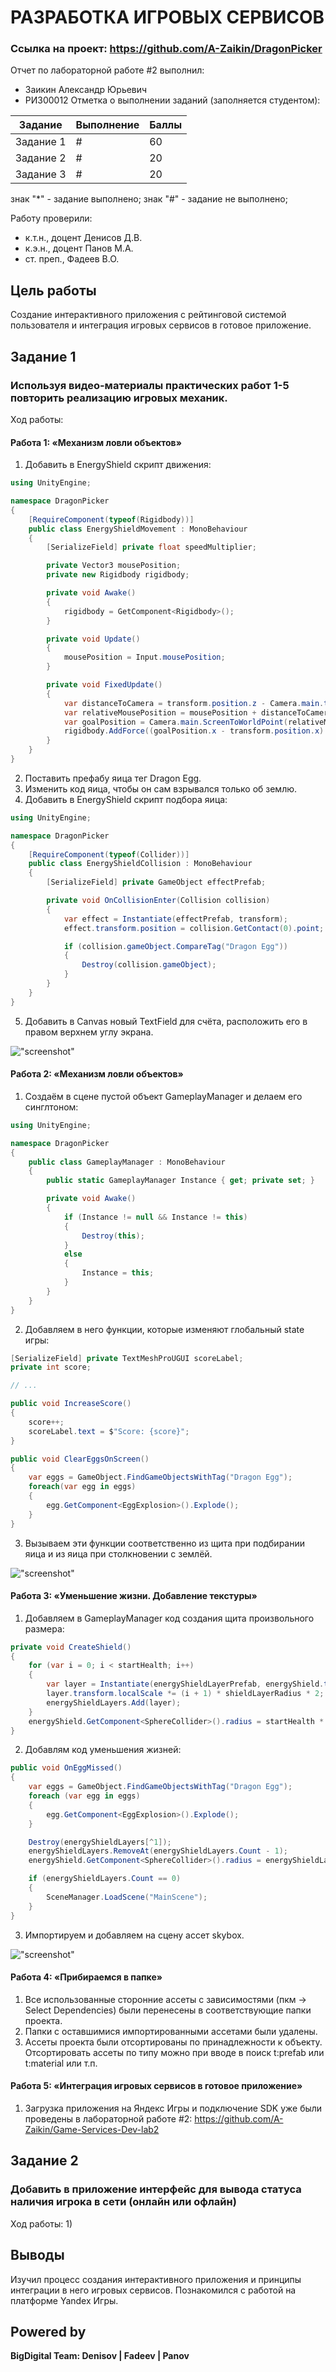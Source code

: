 # РАЗРАБОТКА ИГРОВЫХ СЕРВИСОВ
### Ссылка на проект: https://github.com/A-Zaikin/DragonPicker
Отчет по лабораторной работе #2 выполнил:
- Заикин Александр Юрьевич
- РИ300012
Отметка о выполнении заданий (заполняется студентом):

| Задание | Выполнение | Баллы |
| ------ | ------ | ------ |
| Задание 1 | # | 60 |
| Задание 2 | # | 20 |
| Задание 3 | # | 20 |

знак "*" - задание выполнено; знак "#" - задание не выполнено;

Работу проверили:
- к.т.н., доцент Денисов Д.В.
- к.э.н., доцент Панов М.А.
- ст. преп., Фадеев В.О.

## Цель работы
Создание интерактивного приложения с рейтинговой системой пользователя и интеграция игровых сервисов в готовое приложение.

## Задание 1
### Используя видео-материалы практических работ 1-5 повторить реализацию игровых механик.
Ход работы:
#### Работа 1: «Механизм ловли объектов»
1)	Добавить в EnergyShield скрипт движения:
```cs
using UnityEngine;

namespace DragonPicker
{
    [RequireComponent(typeof(Rigidbody))]
    public class EnergyShieldMovement : MonoBehaviour
    {
        [SerializeField] private float speedMultiplier;

        private Vector3 mousePosition;
        private new Rigidbody rigidbody;

        private void Awake()
        {
            rigidbody = GetComponent<Rigidbody>();
        }

        private void Update()
        {
            mousePosition = Input.mousePosition;
        }

        private void FixedUpdate()
        {
            var distanceToCamera = transform.position.z - Camera.main.transform.position.z;
            var relativeMousePosition = mousePosition + distanceToCamera * Vector3.forward;
            var goalPosition = Camera.main.ScreenToWorldPoint(relativeMousePosition);
            rigidbody.AddForce((goalPosition.x - transform.position.x) * speedMultiplier * Vector3.right);
        }
    }
}
```

2) Поставить префабу яица тег Dragon Egg.
3) Изменить код яица, чтобы он сам взрывался только об землю.
4) Добавить в EnergyShield скрипт подбора яица:
```cs
using UnityEngine;

namespace DragonPicker
{
    [RequireComponent(typeof(Collider))]
    public class EnergyShieldCollision : MonoBehaviour
    {
        [SerializeField] private GameObject effectPrefab;

        private void OnCollisionEnter(Collision collision)
        {
            var effect = Instantiate(effectPrefab, transform);
            effect.transform.position = collision.GetContact(0).point;

            if (collision.gameObject.CompareTag("Dragon Egg"))
            {
                Destroy(collision.gameObject);
            }
        }
    }
}
```
5) Добавить в Canvas новый TextField для счёта, расположить его в правом верхнем углу экрана.
   
!["screenshot"](Screenshots/1.webp)

#### Работа 2: «Механизм ловли объектов»
1) Создаём в сцене пустой объект GameplayManager и делаем его синглтоном:
```cs
using UnityEngine;

namespace DragonPicker
{
    public class GameplayManager : MonoBehaviour
    {
        public static GameplayManager Instance { get; private set; }

        private void Awake()
        {
            if (Instance != null && Instance != this)
            {
                Destroy(this);
            }
            else
            {
                Instance = this;
            }
        }
    }
}
```
2) Добавляем в него функции, которые изменяют глобальный state игры:
```cs
[SerializeField] private TextMeshProUGUI scoreLabel;
private int score;

// ...

public void IncreaseScore()
{
    score++;
    scoreLabel.text = $"Score: {score}";
}

public void ClearEggsOnScreen()
{
    var eggs = GameObject.FindGameObjectsWithTag("Dragon Egg");
    foreach(var egg in eggs)
    {
        egg.GetComponent<EggExplosion>().Explode();
    }
}
```
3) Вызываем эти функции соответственно из щита при подбирании яица и из яица при столкновении с землёй.

!["screenshot"](Screenshots/2.webp)

#### Работа 3: «Уменьшение жизни. Добавление текстуры»
1) Добавляем в GameplayManager код создания щита произвольного размера:
```cs
private void CreateShield()
{
    for (var i = 0; i < startHealth; i++)
    {
        var layer = Instantiate(energyShieldLayerPrefab, energyShield.transform);
        layer.transform.localScale *= (i + 1) * shieldLayerRadius * 2;
        energyShieldLayers.Add(layer);
    }
    energyShield.GetComponent<SphereCollider>().radius = startHealth * shieldLayerRadius;
}
```
2) Добавлям код уменьшения жизней:
```cs
public void OnEggMissed()
{
    var eggs = GameObject.FindGameObjectsWithTag("Dragon Egg");
    foreach (var egg in eggs)
    {
        egg.GetComponent<EggExplosion>().Explode();
    }

    Destroy(energyShieldLayers[^1]);
    energyShieldLayers.RemoveAt(energyShieldLayers.Count - 1);
    energyShield.GetComponent<SphereCollider>().radius = energyShieldLayers.Count * shieldLayerRadius;

    if (energyShieldLayers.Count == 0)
    {
        SceneManager.LoadScene("MainScene");
    }
}
```

3) Импортируем и добавляем на сцену ассет skybox.

!["screenshot"](Screenshots/3.webp)

#### Работа 4: «Прибираемся в папке»
1) Все использованные сторонние ассеты с зависимостями (пкм -> Select Dependencies) были перенесены в соответствующие папки проекта.
2) Папки с оставшимися импортированными ассетами были удалены.
3) Ассеты проекта были отсортированы по принадлежности к объекту. Отсортировать ассеты по типу можно при вводе в поиск t:prefab или t:material или т.п.

#### Работа 5: «Интеграция игровых сервисов в готовое приложение» 
1) Загрузка приложения на Яндекс Игры и подключение SDK уже были проведены в лабораторной работе #2: https://github.com/A-Zaikin/Game-Services-Dev-lab2


## Задание 2
### Добавить в приложение интерфейс для вывода статуса наличия игрока в сети (онлайн или офлайн)
Ход работы:
1) 




## Выводы

Изучил процесс создания интерактивного приложения и принципы интеграции в него игровых сервисов. Познакомился с работой на платформе Yandex Игры.

## Powered by

**BigDigital Team: Denisov | Fadeev | Panov**
